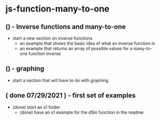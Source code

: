 # js-function-many-to-one

## () - Inverse functions and many-to-one
* start a new section on inverse functions
  * an example that shows the basic idea of what an inverse function is
  * an example that returns an array of possible values for a many-to-one function inverse

## () - graphing
* start a section that will have to do with graphing

## ( done 07/29/2021 ) - first set of examples
* (done) start an s1 folder
  * (done) have an s1 example for the dSin function in the readme



